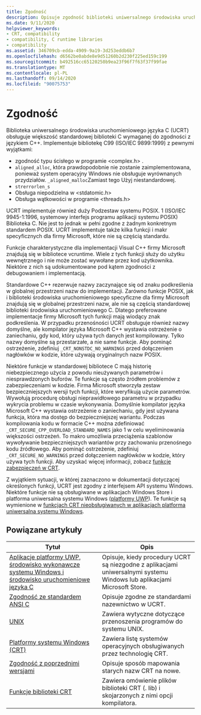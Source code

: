 ```yaml
---
title: Zgodność
description: Opisuje zgodność biblioteki uniwersalnego środowiska uruchomieniowego języka Microsoft (UCRT) w standardowym języku C, POSIX, bezpieczny CRT i aplikacje ze sklepu.
ms.date: 9/11/2020
helpviewer_keywords:
- CRT, compatibility
- compatibility, C runtime libraries
- compatibility
ms.assetid: 346709cb-edda-4909-9a19-3d253eddb6b7
ms.openlocfilehash: d6562be0abde8e9d51260b2d230f225ed159c199
ms.sourcegitcommit: b492516cc65120250b9ea23f96f7f63f37f99fae
ms.translationtype: MT
ms.contentlocale: pl-PL
ms.lasthandoff: 09/14/2020
ms.locfileid: "90075753"
---
```

# <a name="compatibility"></a>Zgodność

Biblioteka uniwersalnego środowiska uruchomieniowego języka C (UCRT) obsługuje większość standardowej biblioteki C wymaganej do zgodności z językiem C++. Implementuje bibliotekę C99 (ISO/IEC 9899:1999) z pewnymi wyjątkami:
- zgodność typu ścisłego w programie \<complex.h> . 
- `aligned_alloc`, która prawdopodobnie nie zostanie zaimplementowana, ponieważ system operacyjny Windows nie obsługuje wyrównanych przydziałów. `_aligned_malloc`Zamiast tego Użyj niestandardowej.
-  `strerrorlen_s`
- Obsługa niepodzielna w \<stdatomic.h>
- Obsługa wątkowości w programie \<threads.h>

UCRT implementuje również duży Podzestaw systemu POSIX. 1 (ISO/IEC 9945-1:1996, systemowy interfejs programu aplikacji systemu POSIX) Biblioteka C. Nie jest to jednak w pełni zgodne z żadnym konkretnym standardem POSIX. UCRT implementuje także kilka funkcji i makr specyficznych dla firmy Microsoft, które nie są częścią standardu.

Funkcje charakterystyczne dla implementacji Visual C++ firmy Microsoft znajdują się w bibliotece vcruntime.  Wiele z tych funkcji służy do użytku wewnętrznego i nie może zostać wywołane przez kod użytkownika. Niektóre z nich są udokumentowane pod kątem zgodności z debugowaniem i implementacją.

Standardowe C++ rezerwuje nazwy zaczynające się od znaku podkreślenia w globalnej przestrzeni nazw do implementacji. Zarówno funkcje POSIX, jak i biblioteki środowiska uruchomieniowego specyficzne dla firmy Microsoft znajdują się w globalnej przestrzeni nazw, ale nie są częścią standardowej biblioteki środowiska uruchomieniowego C. Dlatego preferowane implementacje firmy Microsoft tych funkcji mają wiodący znak podkreślenia. W przypadku przenośności UCRT obsługuje również nazwy domyślne, ale kompilator języka Microsoft C++ wystawia ostrzeżenie o zaniechaniu, gdy kod, który używa tych danych jest kompilowany. Tylko nazwy domyślne są przestarzałe, a nie same funkcje. Aby pominąć ostrzeżenie, zdefiniuj `_CRT_NONSTDC_NO_WARNINGS` przed dołączeniem nagłówków w kodzie, które używają oryginalnych nazw POSIX.

Niektóre funkcje w standardowej bibliotece C mają historię niebezpiecznego użycia z powodu nieużywanych parametrów i niesprawdzonych buforów. Te funkcje są często źródłem problemów z zabezpieczeniami w kodzie. Firma Microsoft stworzyła zestaw bezpieczniejszych wersji tych funkcji, które weryfikują użycie parametrów. Wywołują procedurę obsługi nieprawidłowego parametru w przypadku wykrycia problemu w czasie wykonywania.  Domyślnie kompilator języka Microsoft C++ wystawia ostrzeżenie o zaniechaniu, gdy jest używana funkcja, która ma dostęp do bezpieczniejszej wariantu. Podczas kompilowania kodu w formacie C++ można zdefiniować `_CRT_SECURE_CPP_OVERLOAD_STANDARD_NAMES` jako 1 w celu wyeliminowania większości ostrzeżeń. To makro umożliwia przeciążenia szablonów wywoływanie bezpieczniejszych wariantów przy zachowaniu przenośnego kodu źródłowego. Aby pominąć ostrzeżenie, zdefiniuj `_CRT_SECURE_NO_WARNINGS` przed dołączeniem nagłówków w kodzie, który używa tych funkcji. Aby uzyskać więcej informacji, zobacz [funkcje zabezpieczeń w CRT](../c-runtime-library/security-features-in-the-crt.md).

Z wyjątkiem sytuacji, w której zaznaczono w dokumentacji dotyczącej określonych funkcji, UCRT jest zgodny z interfejsem API systemu Windows.  Niektóre funkcje nie są obsługiwane w aplikacjach Windows Store i platforma uniwersalna systemu Windows ([platformy UWP](/uwp)). Te funkcje są wymienione w [funkcjach CRT nieobsługiwanych w aplikacjach platforma uniwersalna systemu Windows](../cppcx/crt-functions-not-supported-in-universal-windows-platform-apps.md).

## <a name="related-articles"></a>Powiązane artykuły

|Tytuł|Opis|
|-----------|-----------------|
|[Aplikacje platformy UWP, środowisko wykonawcze systemu Windows i środowisko uruchomieniowe języka C](../c-runtime-library/windows-store-apps-the-windows-runtime-and-the-c-run-time.md)|Opisuje, kiedy procedury UCRT są niezgodne z aplikacjami uniwersalnymi systemu Windows lub aplikacjami Microsoft Store.|
|[Zgodność ze standardem ANSI C](../c-runtime-library/ansi-c-compliance.md)|Opisuje zgodne ze standardami nazewnictwo w UCRT.|
|[UNIX](../c-runtime-library/unix.md)|Zawiera wytyczne dotyczące przenoszenia programów do systemu UNIX.|
|[Platformy systemu Windows (CRT)](../c-runtime-library/windows-platforms-crt.md)|Zawiera listę systemów operacyjnych obsługiwanych przez technologię CRT.|
|[Zgodność z poprzednimi wersjami](../c-runtime-library/backward-compatibility.md)|Opisuje sposób mapowania starych nazw CRT na nowe.|
|[Funkcje biblioteki CRT](../c-runtime-library/crt-library-features.md)|Zawiera omówienie plików biblioteki CRT (. lib) i skojarzonych z nimi opcji kompilatora.|
